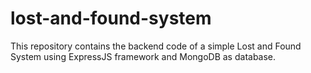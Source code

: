 # lost-and-found-system
This repository contains the backend code of a simple Lost and Found System using ExpressJS framework and MongoDB as database.
